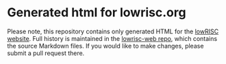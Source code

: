 # Generated html for lowrisc.org
Please note, this repository contains only generated HTML for the [lowRISC 
website](http://www.lowrisc.org). Full history is maintained in the 
[lowrisc-web repo](https://github.com/lowrisc/lowrisc-web), which contains 
the source Markdown files. If you would like to make changes, please submit a 
pull request there.
